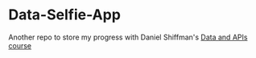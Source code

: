 # Data-Selfie-App
Another repo to store my progress with Daniel Shiffman's [Data and APIs course](https://www.youtube.com/watch?v=DbcLg8nRWEg&list=PLRqwX-V7Uu6YxDKpFzf_2D84p0cyk4T7X)
